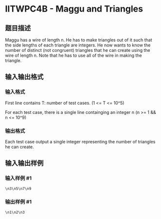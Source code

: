 # IITWPC4B - Maggu and Triangles

## 题目描述

Maggu has a wire of length n. He has to make triangles out of it such that the side lengths of each triangle are integers. He now wants to know the number of distinct (not congruent) triangles that he can create using the wire of length n. Note that he has to use all of the wire in making the triangle.

## 输入输出格式

### 输入格式

First line contains T: number of test cases. (1 <= T <= 10^5)

For each test case, there is a single line containging an integer n (n >= 1 && n <= 10^9)

### 输出格式

Each test case output a single integer representing the number of triangles he can create.

## 输入输出样例

### 输入样例 #1

```cpp
\n3\n5\n7\n9
```


### 输出样例 #1

```cpp
\n1\n2\n3
```


